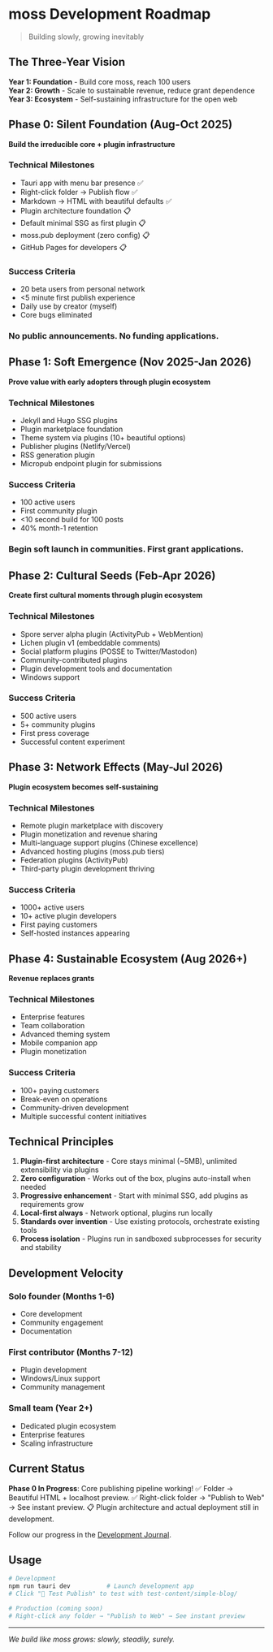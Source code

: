 # moss Development Roadmap

> Building slowly, growing inevitably

## The Three-Year Vision

**Year 1: Foundation** - Build core moss, reach 100 users  
**Year 2: Growth** - Scale to sustainable revenue, reduce grant dependence  
**Year 3: Ecosystem** - Self-sustaining infrastructure for the open web

## Phase 0: Silent Foundation (Aug-Oct 2025)

**Build the irreducible core + plugin infrastructure**

### Technical Milestones

- Tauri app with menu bar presence ✅
- Right-click folder → Publish flow ✅
- Markdown → HTML with beautiful defaults ✅
- Plugin architecture foundation 📋
- Default minimal SSG as first plugin 📋
- moss.pub deployment (zero config) 📋
- GitHub Pages for developers 📋

### Success Criteria

- 20 beta users from personal network
- <5 minute first publish experience
- Daily use by creator (myself)
- Core bugs eliminated

### No public announcements. No funding applications.

## Phase 1: Soft Emergence (Nov 2025-Jan 2026)

**Prove value with early adopters through plugin ecosystem**

### Technical Milestones

- Jekyll and Hugo SSG plugins
- Plugin marketplace foundation
- Theme system via plugins (10+ beautiful options)
- Publisher plugins (Netlify/Vercel)
- RSS generation plugin
- Micropub endpoint plugin for submissions

### Success Criteria

- 100 active users
- First community plugin
- <10 second build for 100 posts
- 40% month-1 retention

### Begin soft launch in communities. First grant applications.

## Phase 2: Cultural Seeds (Feb-Apr 2026)

**Create first cultural moments through plugin ecosystem**

### Technical Milestones

- Spore server alpha plugin (ActivityPub + WebMention)
- Lichen plugin v1 (embeddable comments)
- Social platform plugins (POSSE to Twitter/Mastodon)
- Community-contributed plugins
- Plugin development tools and documentation
- Windows support

### Success Criteria

- 500 active users
- 5+ community plugins
- First press coverage
- Successful content experiment

## Phase 3: Network Effects (May-Jul 2026)

**Plugin ecosystem becomes self-sustaining**

### Technical Milestones

- Remote plugin marketplace with discovery
- Plugin monetization and revenue sharing
- Multi-language support plugins (Chinese excellence)
- Advanced hosting plugins (moss.pub tiers)
- Federation plugins (ActivityPub)
- Third-party plugin development thriving

### Success Criteria

- 1000+ active users
- 10+ active plugin developers
- First paying customers
- Self-hosted instances appearing

## Phase 4: Sustainable Ecosystem (Aug 2026+)

**Revenue replaces grants**

### Technical Milestones

- Enterprise features
- Team collaboration
- Advanced theming system
- Mobile companion app
- Plugin monetization

### Success Criteria

- 100+ paying customers
- Break-even on operations
- Community-driven development
- Multiple successful content initiatives

## Technical Principles

1. **Plugin-first architecture** - Core stays minimal (~5MB), unlimited extensibility via plugins
2. **Zero configuration** - Works out of the box, plugins auto-install when needed
3. **Progressive enhancement** - Start with minimal SSG, add plugins as requirements grow
4. **Local-first always** - Network optional, plugins run locally
5. **Standards over invention** - Use existing protocols, orchestrate existing tools
6. **Process isolation** - Plugins run in sandboxed subprocesses for security and stability

## Development Velocity

### Solo founder (Months 1-6)

- Core development
- Community engagement
- Documentation

### First contributor (Months 7-12)

- Plugin development
- Windows/Linux support
- Community management

### Small team (Year 2+)

- Dedicated plugin ecosystem
- Enterprise features
- Scaling infrastructure

## Current Status

**Phase 0 In Progress**: Core publishing pipeline working! ✅ Folder → Beautiful HTML + localhost preview. ✅ Right-click folder → "Publish to Web" → See instant preview. 📋 Plugin architecture and actual deployment still in development.

Follow our progress in the [Development Journal](journal/).

## Usage

```bash
# Development
npm run tauri dev          # Launch development app
# Click "🧪 Test Publish" to test with test-content/simple-blog/

# Production (coming soon)
# Right-click any folder → "Publish to Web" → See instant preview
```

---

_We build like moss grows: slowly, steadily, surely._
